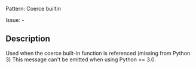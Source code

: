 Pattern: Coerce builtin

Issue: -

## Description

Used when the coerce built-in function is referenced (missing from Python 3) This message can't be emitted when using Python >= 3.0.